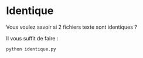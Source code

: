 # Identique

Vous voulez savoir si 2 fichiers texte sont identiques ?

Il vous suffit de faire :  

```py
python identique.py
```